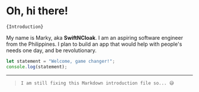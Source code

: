 # Oh, hi there!

`{Introduction}`

My name is Marky, aka __SwiftNCloak__. I am an aspiring software engineer from the Philippines. I plan to build an app that would help with people's needs one day, and be revolutionary.

```js
let statement = "Welcome, game changer!";
console.log(statement);
```

---

> `I am still fixing this Markdown introduction file so... 😅`
